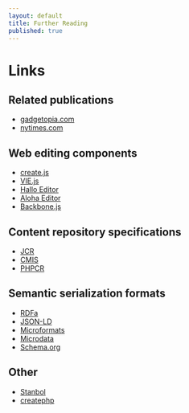```yaml
---
layout: default
title: Further Reading
published: true
---
```


# Links

## Related publications

* [gadgetopia.com][15]
* [nytimes.com][16]

## Web editing components

*   [create.js][1]
*   [VIE.js][2]
*   [Hallo Editor][3]
*   [Aloha Editor][4]
*   [Backbone.js][5]

## Content repository specifications

*   [JCR][6]
*   [CMIS][7]
*   [PHPCR][8]

## Semantic serialization formats

*   [RDFa][9]
*   [JSON-LD][11]
*   [Microformats][12]
*   [Microdata][17]
*   [Schema.org][13]

## Other

*   [Stanbol][9]
*   [createphp][14]

 [1]: http://createjs.org/
 [2]: http://viejs.org/
 [3]: http://hallojs.org/
 [4]: http://aloha-editor.org/
 [5]: http://backbonejs.org/
 [6]: http://jcp.org/en/jsr/detail?id=283
 [7]: https://www.oasis-open.org/committees/tc_home.php?wg_abbrev=cmis
 [8]: http://phpcr.github.com/
 [9]: http://rdfa.info/
 [10]: http://incubator.apache.org/stanbol/
 [11]: http://json-ld.org
 [12]: http://microformats.org/
 [13]: http://schema.org
 [14]: http://github.com/flack/createphp
 [15]: http://gadgetopia.com/post/7206
 [16]: http://open.blogs.nytimes.com/2014/06/17/scoop-a-glimpse-into-the-nytimes-cms/?_php=true&_type=blogs&_php=true&_type=blogs&_r=1
 [17]: http://www.w3.org/TR/microdata/
